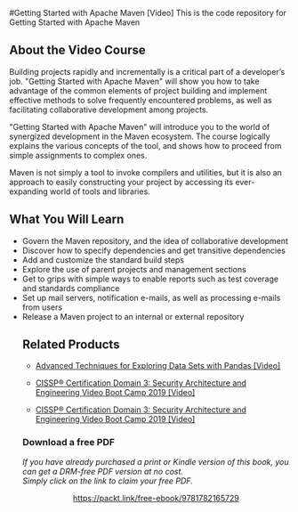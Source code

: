 #Getting Started with Apache Maven	 [Video]
This is the code repository for Getting Started with Apache Maven		
## About the Video Course
	
Building projects rapidly and incrementally is a critical part of a developer’s job. "Getting Started with Apache Maven" will show you how to take advantage of the common elements of project building and implement effective methods to solve frequently encountered problems, as well as facilitating collaborative development among projects.

"Getting Started with Apache Maven" will introduce you to the world of synergized development in the Maven ecosystem. The course logically explains the various concepts of the tool, and shows how to proceed from simple assignments to complex ones.

Maven is not simply a tool to invoke compilers and utilities, but it is also an approach to easily constructing your project by accessing its ever-expanding world of tools and libraries.
<H2>What You Will Learn</H2>
<DIV class=book-info-will-learn-text>
<UL>
<LI>Govern the Maven repository, and the idea of collaborative development
<LI>Discover how to specify dependencies and get transitive dependencies
<LI>Add and customize the standard build steps
<LI>Explore the use of parent projects and management sections
<LI>Get to grips with simple ways to enable reports such as test coverage and standards compliance
<LI>Set up mail servers, notification e-mails, as well as processing e-mails from users
<LI>Release a Maven project to an internal or external repository



## Related Products
* [Advanced Techniques for Exploring Data Sets with Pandas [Video]](https://www.packtpub.com/big-data-and-business-intelligence/advanced-techniques-exploring-data-sets-pandas-video?utm_source=github&utm_medium=repository&utm_campaign=9781788397599)

* [CISSP®️ Certification Domain 3: Security Architecture and Engineering Video Boot Camp 2019 [Video]](https://www.packtpub.com/application-development/cissp-certification-domain-3-security-architecture-and-engineering-video?utm_source=github&utm_medium=repository&utm_campaign=9781838646080)

* [CISSP®️ Certification Domain 3: Security Architecture and Engineering Video Boot Camp 2019 [Video]](https://www.packtpub.com/application-development/cissp-certification-domain-3-security-architecture-and-engineering-video?utm_source=github&utm_medium=repository&utm_campaign=9781838646080)

### Download a free PDF

 <i>If you have already purchased a print or Kindle version of this book, you can get a DRM-free PDF version at no cost.<br>Simply click on the link to claim your free PDF.</i>
<p align="center"> <a href="https://packt.link/free-ebook/9781782165729">https://packt.link/free-ebook/9781782165729 </a> </p>